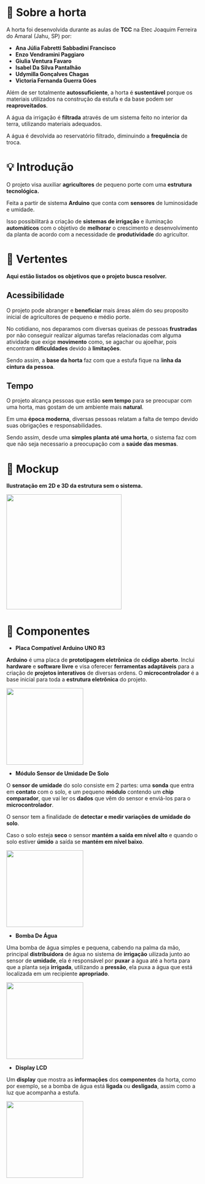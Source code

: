 # 🌱 Sobre a horta

A horta foi desenvolvida durante as aulas de **TCC** na Etec Joaquim Ferreira do Amaral (Jahu, SP) por:

- **Ana Júlia Fabretti Sabbadini Francisco**
- **Enzo Vendramini Paggiaro**
- **Giulia Ventura Favaro**
- **Isabel Da Silva Pantalhão**
- **Udymilla Gonçalves Chagas**
- **Victoria Fernanda Guerra Góes**

Além de ser totalmente **autossuficiente**, a horta é **sustentável** porque os materiais utilizados na construção da estufa e da base podem ser **reaproveitados**.

A água da irrigação é **filtrada** através de um sistema feito no interior da terra, utilizando materiais adequados.

A água é devolvida ao reservatório filtrado, diminuindo a **frequência** de troca.

# 💡 Introdução

O projeto visa auxiliar **agricultores** de pequeno porte com uma **estrutura tecnológica.** 

Feita a partir de sistema **Arduino** que conta com **sensores** de luminosidade e umidade.

Isso possibilitará a criação de **sistemas de irrigação** e iluminação **automáticos** com o objetivo de **melhorar** o crescimento e desenvolvimento da planta de acordo com a necessidade de **produtividade** do agricultor.

# 🎯 Vertentes

******************************************************************************Aqui estão listados os objetivos que o projeto busca resolver.******************************************************************************

## Acessibilidade

O projeto pode abranger e **beneficiar** mais áreas além do seu proposito inicial de agricultores de pequeno e médio porte. 

No cotidiano, nos deparamos com diversas queixas de pessoas **frustradas** por não conseguir realizar algumas tarefas relacionadas com alguma atividade que exige **movimento** como, se agachar ou ajoelhar, pois encontram **dificuldades** devido à **limitações**.

Sendo assim, a **base da horta** faz com que a estufa fique na l**inha da cintura da pessoa**.

## Tempo

O projeto alcança pessoas que estão **sem tempo** para se preocupar com uma horta, mas gostam de um ambiente mais **natural**.

Em uma **época moderna**, diversas pessoas relatam a falta de tempo devido suas obrigações e responsabilidades.

Sendo assim, desde uma **simples planta até uma horta**, o sistema faz com que não seja necessario a preocupação com a **saúde das mesmas**.

# 🤖 Mockup

******************************************************************************Ilustratação em 2D e 3D da estrutura sem o sistema.******************************************************************************

<img src="https://github.com/enzoven/Horta-Inteligente/blob/main/Horta_Inteligente/mockups.png?raw=true" height="300">

# 💾 Componentes

- **Placa Compatível Arduino UNO R3**

**Arduino** é uma placa de **prototipagem eletrônica** de **código aberto**. Inclui **hardware** e **software livre** e visa oferecer **ferramentas adaptáveis** para a criação de **projetos interativos** de diversas ordens. O **microcontrolador** é a base inicial para toda a **estrutura eletrônica** do projeto.

<img src="https://github.com/enzoven/Horta-Inteligente/blob/main/Horta_Inteligente/arduinouno.png?raw=true" height="200">

- **Módulo Sensor de Umidade De Solo**

O **sensor de umidade** do solo consiste em 2 partes: uma **sonda** que entra em **contato** com o solo, e um pequeno **módulo** contendo um **chip comparador**, que vai ler os **dados** que vêm do sensor e enviá-los para o **microcontrolador**. 

O sensor tem a finalidade de **detectar e medir variações de umidade do solo**. 

Caso o solo esteja **seco** o sensor **mantém a saída em nível alto** e quando o solo estiver **úmido** a saída se **mantém em nível baixo**.

<img src="https://github.com/enzoven/Horta-Inteligente/blob/main/Horta_Inteligente/sensorumidade.png?raw=true" height="200">

- **Bomba De Água**

Uma bomba de água simples e pequena, cabendo na palma da mão, principal **distribuidora** de água no sistema de **irrigação** uilizada junto ao sensor de **umidade**, ela é responsável por **puxar** a água até a horta para que a planta seja **irrigada**, utilizando a **pressão**, ela puxa a água que está localizada em um recipiente **apropriado**.

<img src="https://github.com/enzoven/Horta-Inteligente/blob/main/Horta_Inteligente/bombinha.png?raw=true" height="200">

- **Display LCD**

Um **display** que mostra as **informações** dos **componentes** da horta, como por exemplo, se a bomba de água está **ligada** ou **desligada**, assim como a luz que acompanha a estufa.

<img src="https://github.com/enzoven/Horta-Inteligente/blob/main/Horta_Inteligente/displaylcd.png?raw=true" height="200">
